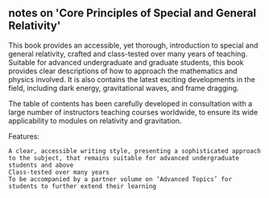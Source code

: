 ## notes on 'Core Principles of Special and General Relativity'

This book provides an accessible, yet thorough, introduction to special and general relativity, crafted and class-tested over many years of teaching. Suitable for advanced undergraduate and graduate students, this book provides clear descriptions of how to approach the mathematics and physics involved. It is also contains the latest exciting developments in the field, including dark energy, gravitational waves, and frame dragging.

The table of contents has been carefully developed in consultation with a large number of instructors teaching courses worldwide, to ensure its wide applicability to modules on relativity and gravitation.

Features:

    A clear, accessible writing style, presenting a sophisticated approach to the subject, that remains suitable for advanced undergraduate students and above
    Class-tested over many years
    To be accompanied by a partner volume on ‘Advanced Topics’ for students to further extend their learning
